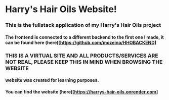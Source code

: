 # Harry's Hair Oils Website!
### This is the fullstack application of my Harry's Hair Oils project
#### The frontend is connected to a different backend to the first one I made, it can be found here (here)[https://github.com/mozeina/HHOBACKEND]
### THIS IS A VIRTUAL SITE AND ALL PRODUCTS/SERVICES ARE NOT REAL, PLEASE KEEP THIS IN MIND WHEN BROWSING THE WEBSITE 
#### website was created for learning purposes.
#### You can find the website (here)[https://harrys-hair-oils.onrender.com]
